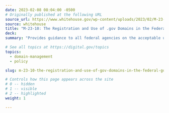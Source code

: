 ```yaml
---
date: 2023-02-08 08:04:00 -0500
# Originally published at the following URL
source_url: https://www.whitehouse.gov/wp-content/uploads/2023/02/M-23-10-DOTGOV-Act-Guidance.pdf
source: whitehouse
title: "M-23-10: The Registration and Use of .gov Domains in the Federal Government"
deck: 
summary: "Provides guidance to all federal agencies on the acceptable use and registration of Internet domain names as required by the DOTGOV Online Trust in Government Act of 2020."

# See all topics at https://digital.gov/topics
topics:
  - domain-management
  - policy

slug: m-23-10-the-registration-and-use-of-gov-domains-in-the-federal-government

# Controls how this page appears across the site
# 0 -- hidden
# 1 -- visible
# 2 -- highlighted
weight: 1

---
```

